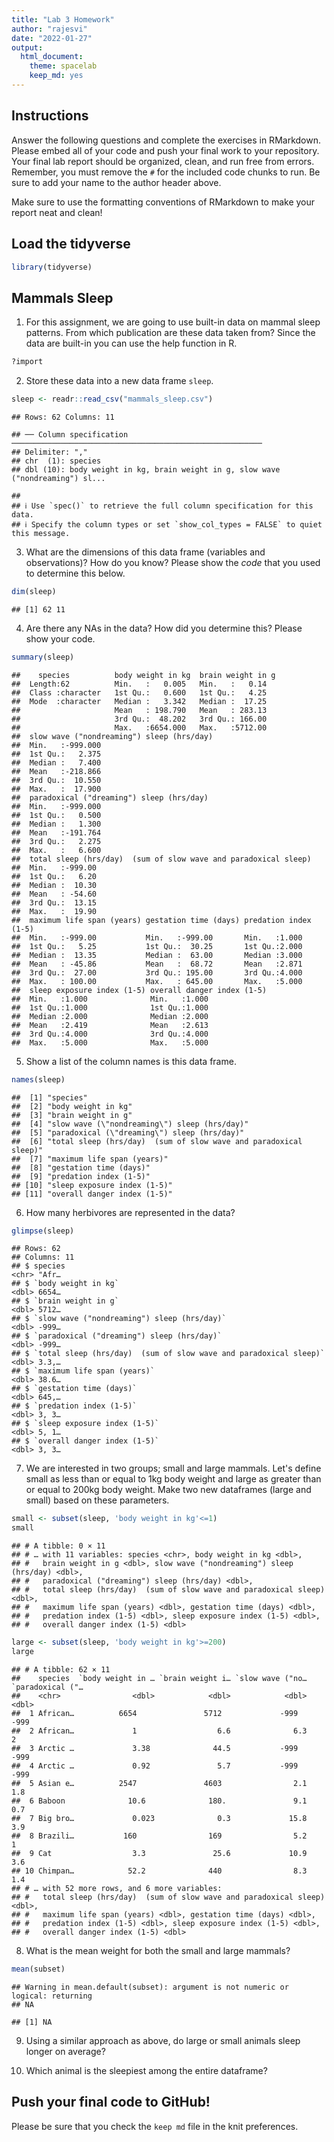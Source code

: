 ```yaml
---
title: "Lab 3 Homework"
author: "rajesvi"
date: "2022-01-27"
output:
  html_document: 
    theme: spacelab
    keep_md: yes
---
```


## Instructions
Answer the following questions and complete the exercises in RMarkdown. Please embed all of your code and push your final work to your repository. Your final lab report should be organized, clean, and run free from errors. Remember, you must remove the `#` for the included code chunks to run. Be sure to add your name to the author header above.  

Make sure to use the formatting conventions of RMarkdown to make your report neat and clean!  

## Load the tidyverse

```r
library(tidyverse)
```

## Mammals Sleep
1. For this assignment, we are going to use built-in data on mammal sleep patterns. From which publication are these data taken from? Since the data are built-in you can use the help function in R.

```r
?import
```

2. Store these data into a new data frame `sleep`.

```r
sleep <- readr::read_csv("mammals_sleep.csv")
```

```
## Rows: 62 Columns: 11
```

```
## ── Column specification ────────────────────────────────────────────────────────
## Delimiter: ","
## chr  (1): species
## dbl (10): body weight in kg, brain weight in g, slow wave ("nondreaming") sl...
```

```
## 
## ℹ Use `spec()` to retrieve the full column specification for this data.
## ℹ Specify the column types or set `show_col_types = FALSE` to quiet this message.
```

3. What are the dimensions of this data frame (variables and observations)? How do you know? Please show the *code* that you used to determine this below.  

```r
dim(sleep)
```

```
## [1] 62 11
```

4. Are there any NAs in the data? How did you determine this? Please show your code.  

```r
summary(sleep)
```

```
##    species          body weight in kg  brain weight in g
##  Length:62          Min.   :   0.005   Min.   :   0.14  
##  Class :character   1st Qu.:   0.600   1st Qu.:   4.25  
##  Mode  :character   Median :   3.342   Median :  17.25  
##                     Mean   : 198.790   Mean   : 283.13  
##                     3rd Qu.:  48.202   3rd Qu.: 166.00  
##                     Max.   :6654.000   Max.   :5712.00  
##  slow wave ("nondreaming") sleep (hrs/day)
##  Min.   :-999.000                         
##  1st Qu.:   2.375                         
##  Median :   7.400                         
##  Mean   :-218.866                         
##  3rd Qu.:  10.550                         
##  Max.   :  17.900                         
##  paradoxical ("dreaming") sleep (hrs/day)
##  Min.   :-999.000                        
##  1st Qu.:   0.500                        
##  Median :   1.300                        
##  Mean   :-191.764                        
##  3rd Qu.:   2.275                        
##  Max.   :   6.600                        
##  total sleep (hrs/day)  (sum of slow wave and paradoxical sleep)
##  Min.   :-999.00                                                
##  1st Qu.:   6.20                                                
##  Median :  10.30                                                
##  Mean   : -54.60                                                
##  3rd Qu.:  13.15                                                
##  Max.   :  19.90                                                
##  maximum life span (years) gestation time (days) predation index (1-5)
##  Min.   :-999.00           Min.   :-999.00       Min.   :1.000        
##  1st Qu.:   5.25           1st Qu.:  30.25       1st Qu.:2.000        
##  Median :  13.35           Median :  63.00       Median :3.000        
##  Mean   : -45.86           Mean   :  68.72       Mean   :2.871        
##  3rd Qu.:  27.00           3rd Qu.: 195.00       3rd Qu.:4.000        
##  Max.   : 100.00           Max.   : 645.00       Max.   :5.000        
##  sleep exposure index (1-5) overall danger index (1-5)
##  Min.   :1.000              Min.   :1.000             
##  1st Qu.:1.000              1st Qu.:1.000             
##  Median :2.000              Median :2.000             
##  Mean   :2.419              Mean   :2.613             
##  3rd Qu.:4.000              3rd Qu.:4.000             
##  Max.   :5.000              Max.   :5.000
```

5. Show a list of the column names is this data frame.

```r
names(sleep)
```

```
##  [1] "species"                                                        
##  [2] "body weight in kg"                                              
##  [3] "brain weight in g"                                              
##  [4] "slow wave (\"nondreaming\") sleep (hrs/day)"                    
##  [5] "paradoxical (\"dreaming\") sleep (hrs/day)"                     
##  [6] "total sleep (hrs/day)  (sum of slow wave and paradoxical sleep)"
##  [7] "maximum life span (years)"                                      
##  [8] "gestation time (days)"                                          
##  [9] "predation index (1-5)"                                          
## [10] "sleep exposure index (1-5)"                                     
## [11] "overall danger index (1-5)"
```

6. How many herbivores are represented in the data?  

```r
glimpse(sleep)
```

```
## Rows: 62
## Columns: 11
## $ species                                                           <chr> "Afr…
## $ `body weight in kg`                                               <dbl> 6654…
## $ `brain weight in g`                                               <dbl> 5712…
## $ `slow wave ("nondreaming") sleep (hrs/day)`                       <dbl> -999…
## $ `paradoxical ("dreaming") sleep (hrs/day)`                        <dbl> -999…
## $ `total sleep (hrs/day)  (sum of slow wave and paradoxical sleep)` <dbl> 3.3,…
## $ `maximum life span (years)`                                       <dbl> 38.6…
## $ `gestation time (days)`                                           <dbl> 645,…
## $ `predation index (1-5)`                                           <dbl> 3, 3…
## $ `sleep exposure index (1-5)`                                      <dbl> 5, 1…
## $ `overall danger index (1-5)`                                      <dbl> 3, 3…
```

7. We are interested in two groups; small and large mammals. Let's define small as less than or equal to 1kg body weight and large as greater than or equal to 200kg body weight. Make two new dataframes (large and small) based on these parameters.

```r
small <- subset(sleep, 'body weight in kg'<=1)
small
```

```
## # A tibble: 0 × 11
## # … with 11 variables: species <chr>, body weight in kg <dbl>,
## #   brain weight in g <dbl>, slow wave ("nondreaming") sleep (hrs/day) <dbl>,
## #   paradoxical ("dreaming") sleep (hrs/day) <dbl>,
## #   total sleep (hrs/day)  (sum of slow wave and paradoxical sleep) <dbl>,
## #   maximum life span (years) <dbl>, gestation time (days) <dbl>,
## #   predation index (1-5) <dbl>, sleep exposure index (1-5) <dbl>,
## #   overall danger index (1-5) <dbl>
```

```r
large <- subset(sleep, 'body weight in kg'>=200)
large
```

```
## # A tibble: 62 × 11
##    species  `body weight in … `brain weight i… `slow wave ("no… `paradoxical ("…
##    <chr>                <dbl>            <dbl>            <dbl>            <dbl>
##  1 African…          6654               5712             -999             -999  
##  2 African…             1                  6.6              6.3              2  
##  3 Arctic …             3.38              44.5           -999             -999  
##  4 Arctic …             0.92               5.7           -999             -999  
##  5 Asian e…          2547               4603                2.1              1.8
##  6 Baboon              10.6              180.               9.1              0.7
##  7 Big bro…             0.023              0.3             15.8              3.9
##  8 Brazili…           160                169                5.2              1  
##  9 Cat                  3.3               25.6             10.9              3.6
## 10 Chimpan…            52.2              440                8.3              1.4
## # … with 52 more rows, and 6 more variables:
## #   total sleep (hrs/day)  (sum of slow wave and paradoxical sleep) <dbl>,
## #   maximum life span (years) <dbl>, gestation time (days) <dbl>,
## #   predation index (1-5) <dbl>, sleep exposure index (1-5) <dbl>,
## #   overall danger index (1-5) <dbl>
```

8. What is the mean weight for both the small and large mammals?


```r
mean(subset)
```

```
## Warning in mean.default(subset): argument is not numeric or logical: returning
## NA
```

```
## [1] NA
```

9. Using a similar approach as above, do large or small animals sleep longer on average?  




10. Which animal is the sleepiest among the entire dataframe?




## Push your final code to GitHub!
Please be sure that you check the `keep md` file in the knit preferences.   
